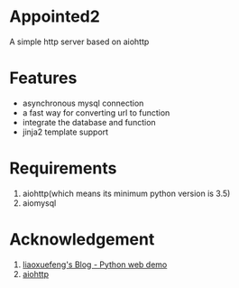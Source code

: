 # Appointed2
A simple http server based on aiohttp
# Features
- asynchronous mysql connection
- a fast way for converting url to function
- integrate the database and function
- jinja2 template support
# Requirements
1. aiohttp(which means its minimum python version is 3.5)
2. aiomysql
# Acknowledgement
1. [liaoxuefeng's Blog - Python web demo](https://www.liaoxuefeng.com/)
2. [aiohttp](https://aiohttp.readthedocs.io)